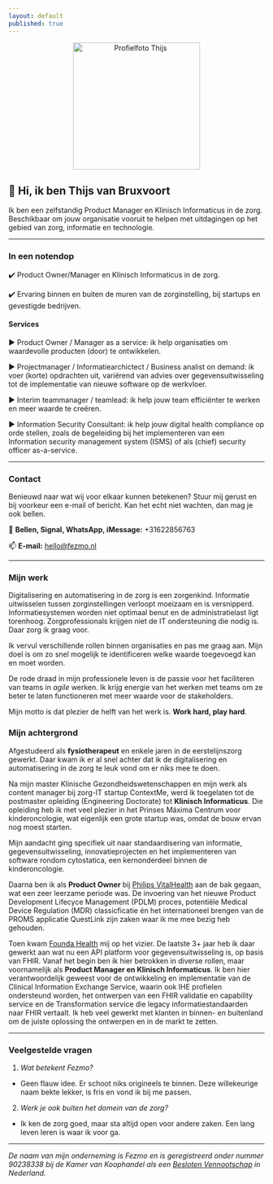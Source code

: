 ```yaml
---
layout: default
published: true
---
```

<div style="text-align: center;">
<img src="{{ site.baseurl }}/images/Thijs.png" alt="Profielfoto Thijs" align="center" style="width: 250px;"/>
</div>

## :wave: Hi, ik ben Thijs van Bruxvoort 
Ik ben een zelfstandig Product Manager en Klinisch Informaticus in de zorg. Beschikbaar om jouw organisatie vooruit te helpen met uitdagingen op het gebied van zorg, informatie en technologie.

---

### In een notendop

:heavy_check_mark: Product Owner/Manager en Klinisch Informaticus in de zorg.

:heavy_check_mark: Ervaring binnen en buiten de muren van de zorginstelling, bij startups en gevestigde bedrijven.

#### Services

:arrow_forward: Product Owner / Manager as a service: ik help organisaties om waardevolle producten (door) te ontwikkelen.

:arrow_forward: Projectmanager / Informatiearchictect / Business analist on demand: ik voer (korte) opdrachten uit, variërend van advies over gegevensuitwisseling tot de implementatie van nieuwe software op de werkvloer.

:arrow_forward: Interim teammanager / teamlead: ik help jouw team efficiënter te werken en meer waarde te creëren.

:arrow_forward: Information Security Consultant: ik help jouw digital health compliance op orde stellen, zoals de begeleiding bij het implementeren van een Information security management system (ISMS) of als (chief) security officer as-a-service.

---

### Contact

Benieuwd naar wat wij voor elkaar kunnen betekenen? Stuur mij gerust en bij voorkeur een e-mail of bericht. Kan het echt niet wachten, dan mag je ook bellen.

:iphone: **Bellen, Signal, WhatsApp, iMessage:** +31622856763

:mailbox: **E-mail:** [hello@fezmo.nl](mailto:hello@fezmo.nl)

---

### Mijn werk

Digitalisering en automatisering in de zorg is een zorgenkind. Informatie uitwisselen tussen zorginstellingen verloopt moeizaam en is versnipperd. Informatiesystemen worden niet optimaal benut en de administratielast ligt torenhoog. Zorgprofessionals krijgen niet de IT ondersteuning die nodig is. Daar zorg ik graag voor.

Ik vervul verschillende rollen binnen organisaties en pas me graag aan. Mijn doel is om zo snel mogelijk te identificeren welke waarde toegevoegd kan en moet worden. 

De rode draad in mijn professionele leven is de passie voor het faciliteren van teams in *agile* werken. Ik krijg energie van het werken met teams om ze beter te laten functioneren met meer waarde voor de stakeholders. 

Mijn motto is dat plezier de helft van het werk is. **Work hard, play hard**.

### Mijn achtergrond

Afgestudeerd als **fysiotherapeut** en enkele jaren in de eerstelijnszorg gewerkt. Daar kwam ik er al snel achter dat ik de digitalisering en automatisering in de zorg te leuk vond om er niks mee te doen.

Na mijn master Klinische Gezondheidswetenschappen en mijn werk als content manager bij zorg-IT startup ContextMe, werd ik toegelaten tot de postmaster opleiding (Engineering Doctorate) tot **Klinisch Informaticus**. Die opleiding heb ik met veel plezier in het Prinses Máxima Centrum voor kinderoncologie, wat eigenlijk een grote startup was, omdat de bouw ervan nog moest starten.

Mijn aandacht ging specifiek uit naar standaardisering van informatie, gegevensuitwisseling, innovatieprojecten en het implementeren van software rondom cytostatica, een kernonderdeel binnen de kinderoncologie.

Daarna ben ik als **Product Owner** bij [Philips VitalHealth](https://www.philips.be/healthcare/sites/vitalhealth/homepage) aan de bak gegaan, wat een zeer leerzame periode was. De invoering van het nieuwe Product Development Lifecyce Management (PDLM) proces, potentiële Medical Device Regulation (MDR) classicficatie én het internationeel brengen van de PROMS applicatie QuestLink zijn zaken waar ik me mee bezig heb gehouden.

Toen kwam [Founda Health](https://foundahealth.com) mij op het vizier. De laatste 3+ jaar heb ik daar gewerkt aan wat nu een API platform voor gegevensuitwisseling is, op basis van FHIR. Vanaf het begin ben ik hier betrokken in diverse rollen, maar voornamelijk als **Product Manager en Klinisch Informaticus**. Ik ben hier verantwoordelijk geweest voor de ontwikkeling en implementatie van de Clinical Information Exchange Service, waarin ook IHE profielen ondersteund worden, het ontwerpen van een FHIR validatie en capability service en de Transformation service die legacy informatiestandaarden naar FHIR vertaalt.
Ik heb veel gewerkt met klanten in binnen- en buitenland om de juiste oplossing the ontwerpen en in de markt te zetten.

---

### Veelgestelde vragen

1. _Wat betekent Fezmo?_
- Geen flauw idee. Er schoot niks origineels te binnen. Deze willekeurige naam bekte lekker, is fris en vond ik bij me passen.

2. _Werk je ook buiten het domein van de zorg?_
- Ik ken de zorg goed, maar sta altijd open voor andere zaken. Een lang leven leren is waar ik voor ga.

---

_De naam van mijn onderneming is Fezmo en is geregistreerd onder nummer 90238338 bij de Kamer van Koophandel als een [Besloten Vennootschap](https://en.wikipedia.org/wiki/Besloten_vennootschap) in Nederland._